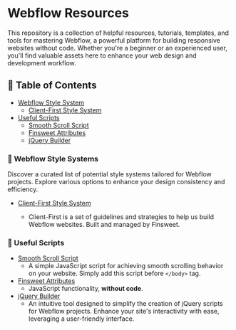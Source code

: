 # Webflow Resources
This repository is a collection of helpful resources, tutorials, templates, and tools for mastering Webflow, a powerful platform for building responsive websites without code. Whether you're a beginner or an experienced user, you'll find valuable assets here to enhance your web design and development workflow.

## 📝 Table of Contents
+ [Webflow Style System](#wf-style-system)
    - [Client-First Style System](#cf-ss)
+ [Useful Scripts](#useful-scripts)
    - [Smooth Scroll Script](#smooth-scroll)
    - [Finsweet Attributes](#finsweet-att)
    - [jQuery Builder](#jquery-builder-wiz)

### 🎨 Webflow Style Systems <a name = "wf-style-system"></a>

Discover a curated list of potential style systems tailored for Webflow projects. Explore various options to enhance your design consistency and efficiency.
- [Client-First Style System](https://finsweet.com/client-first)<a name = "#cf-ss"></a>

    - Client-First is a set of guidelines and strategies to help us build Webflow websites. Built and managed by Finsweet.

### 📜 Useful Scripts <a name = "useful-scroll"></a>


- [Smooth Scroll Script](https://github.com/mtoqeeriqbal/Webflow-Resources/blob/main/smooth-scroll.js) <a name = "smooth-scroll"></a>
    - A simple JavaScript script for achieving smooth scrolling behavior on your website. Simply add this script before `</body>` tag.
- [Finsweet Attributes](https://finsweet.com/attributes) <a name = "finsweet-att"></a>
    - JavaScript functionality,
**without code**.
- [jQuery Builder](https://jquery-builder.webflow.io/) <a name = "jquery-builder-wiz"></a>
    - An intuitive tool designed to simplify the creation of jQuery scripts for Webflow projects. Enhance your site's interactivity with ease, leveraging a user-friendly interface.



